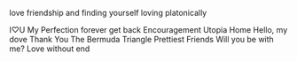 
love friendship and finding yourself
loving platonically

I♡U
My Perfection
forever 
get back
Encouragement
Utopia
Home 
Hello, my dove
Thank You
The Bermuda Triangle
Prettiest Friends
Will you be with me?
Love without end
